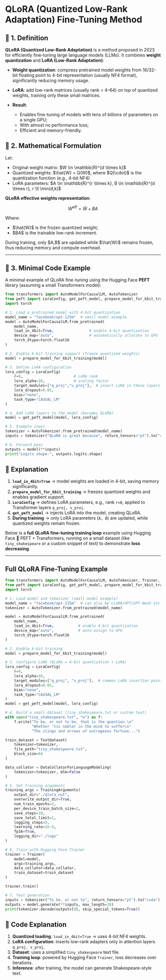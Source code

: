 # QLoRA (Quantized Low-Rank Adaptation) Fine-Tuning Method

## 📖 1. Definition

**QLoRA (Quantized Low-Rank Adaptation)** is a method proposed in 2023 for efficiently fine-tuning large language models (LLMs). It combines **weight quantization** and **LoRA (Low-Rank Adaptation)**:

* **Weight quantization**: compress pretrained model weights from 16/32-bit floating point to 4-bit representation (usually NF4 format), significantly reducing memory usage.
* **LoRA**: add low-rank matrices (usually rank = 4–64) on top of quantized weights, training only these small matrices.
* **Result**:

  * Enables fine-tuning of models with tens of billions of parameters on a single GPU;
  * With almost no performance loss;
  * Efficient and memory-friendly.



## 📖 2. Mathematical Formulation

Let:

* Original weight matrix: \$W \in \mathbb{R}^{d \times k}\$
* Quantized weights: \$\hat{W} = Q(W)\$, where \$Q(\cdot)\$ is the quantization function (e.g., 4-bit NF4)
* LoRA parameters: \$A \in \mathbb{R}^{r \times k}, B \in \mathbb{R}^{d \times r}, r \ll \min(d,k)\$

**QLoRA effective weights representation**:

$$
W^{\text{eff}} = \hat{W} + BA
$$

Where:

* \$\hat{W}\$ is the frozen quantized weight;
* \$BA\$ is the trainable low-rank increment.

During training, only \$A,B\$ are updated while \$\hat{W}\$ remains frozen, thus reducing memory and compute overhead.

---

## 📖 3. Minimal Code Example

A minimal example of QLoRA fine-tuning using the Hugging Face **PEFT** library (assuming a small Transformers model):

```python
from transformers import AutoModelForCausalLM, AutoTokenizer
from peft import LoraConfig, get_peft_model, prepare_model_for_kbit_training
import torch

# 1. Load a pretrained model with 4-bit quantization
model_name = "facebook/opt-125m"  # small model example
model = AutoModelForCausalLM.from_pretrained(
    model_name,
    load_in_4bit=True,                # enable 4-bit quantization
    device_map="auto",                # automatically allocate to GPU
    torch_dtype=torch.float16
)

# 2. Enable k-bit training support (freeze quantized weights)
model = prepare_model_for_kbit_training(model)

# 3. Define LoRA configuration
lora_config = LoraConfig(
    r=8,                       # LoRA rank
    lora_alpha=16,             # scaling factor
    target_modules=["q_proj","v_proj"],  # insert LoRA in these layers
    lora_dropout=0.05,
    bias="none",
    task_type="CAUSAL_LM"
)

# 4. Add LoRA layers to the model (becomes QLoRA)
model = get_peft_model(model, lora_config)

# 5. Example input
tokenizer = AutoTokenizer.from_pretrained(model_name)
inputs = tokenizer("QLoRA is great because", return_tensors="pt").to("cuda")

# 6. Forward pass
outputs = model(**inputs)
print("Logits shape:", outputs.logits.shape)
```


## 📖 Explanation

1. **`load_in_4bit=True`** → model weights are loaded in 4-bit, saving memory significantly.
2. **`prepare_model_for_kbit_training`** → freezes quantized weights and enables gradient support.
3. **`LoraConfig`** → defines LoRA parameters, e.g., rank `r=8`, applied to Transformer layers `q_proj, v_proj`.
4. **`get_peft_model`** → injects LoRA into the model, creating QLoRA.
5. **During training** → only LoRA parameters (`A, B`) are updated, while quantized weights remain frozen.

Below is a **full QLoRA fine-tuning training loop** example using Hugging Face 🤗 PEFT + Transformers, running on a small dataset (like `tiny_shakespeare` or a custom snippet of text) to demonstrate **loss decreasing**.

---

## Full QLoRA Fine-Tuning Example

```python
from transformers import AutoModelForCausalLM, AutoTokenizer, Trainer, TrainingArguments, TextDataset, DataCollatorForLanguageModeling
from peft import LoraConfig, get_peft_model, prepare_model_for_kbit_training
import torch

# 1. Load model and tokenizer (small model example)
model_name = "facebook/opt-125m"  # can also be LLaMA/OPT/GPT-NeoX etc.
tokenizer = AutoTokenizer.from_pretrained(model_name)

model = AutoModelForCausalLM.from_pretrained(
    model_name,
    load_in_4bit=True,           # enable 4-bit quantization
    device_map="auto",           # auto-assign to GPU
    torch_dtype=torch.float16
)

# 2. Enable k-bit training
model = prepare_model_for_kbit_training(model)

# 3. Configure LoRA (QLoRA = 4-bit quantization + LoRA)
lora_config = LoraConfig(
    r=8,
    lora_alpha=16,
    target_modules=["q_proj", "v_proj"],  # common LoRA insertion points in attention layers
    lora_dropout=0.05,
    bias="none",
    task_type="CAUSAL_LM"
)
model = get_peft_model(model, lora_config)

# 4. Build a small dataset (tiny_shakespeare.txt or custom text)
with open("tiny_shakespeare.txt", "w") as f:
    f.write("To be, or not to be, that is the question.\n"
            "Whether 'tis nobler in the mind to suffer\n"
            "The slings and arrows of outrageous fortune...")

train_dataset = TextDataset(
    tokenizer=tokenizer,
    file_path="tiny_shakespeare.txt",
    block_size=64
)

data_collator = DataCollatorForLanguageModeling(
    tokenizer=tokenizer, mlm=False
)

# 5. Set training arguments
training_args = TrainingArguments(
    output_dir="./qlora_out",
    overwrite_output_dir=True,
    num_train_epochs=3,
    per_device_train_batch_size=2,
    save_steps=10,
    save_total_limit=1,
    logging_steps=5,
    learning_rate=2e-4,
    fp16=True,
    logging_dir="./logs"
)

# 6. Train with Hugging Face Trainer
trainer = Trainer(
    model=model,
    args=training_args,
    data_collator=data_collator,
    train_dataset=train_dataset
)

trainer.train()

# 7. Test generation
inputs = tokenizer("To be, or not to", return_tensors="pt").to("cuda")
outputs = model.generate(**inputs, max_length=30)
print(tokenizer.decode(outputs[0], skip_special_tokens=True))
```



## 📖 Code Explanation

1. **Quantized loading**: `load_in_4bit=True` → uses 4-bit NF4 weights.
2. **LoRA configuration**: inserts low-rank adapters only in attention layers `q_proj, v_proj`.
3. **Dataset**: uses a simplified `tiny_shakespeare` text file.
4. **Training loop**: powered by Hugging Face `Trainer`, loss decreases over iterations.
5. **Inference**: after training, the model can generate Shakespeare-style text.



